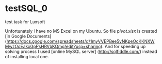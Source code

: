 # testSQL_0
test task for Luxsoft

Unfortunately I have no MS Excel on my Ubuntu. 
So file *pivot.xlsx* is created [in Google Documents]
    (https://docs.google.com/spreadsheets/d/1myVVEPBee5vNKpeOcKKNXWMwzOdEakxGpPsHRVbKQmg/edit?usp=sharing). 
And for speeding up solving process I used [online MySQL server]
    (http://sqlfiddle.com/) 
instead of installing local one.
